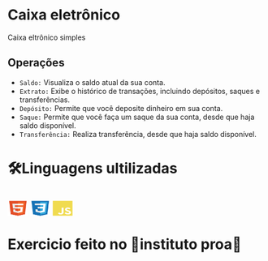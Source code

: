 <h1>Caixa eletrônico</h1>

<p>Caixa eltrônico simples</p>

<h2>Operações</h2>

- `Saldo:` Visualiza o saldo atual da sua conta.
- `Extrato:` Exibe o histórico de transações, incluindo depósitos, saques e transferências.
- `Depósito:` Permite que você deposite dinheiro em sua conta.
- `Saque:` Permite que você faça um saque da sua conta, desde que haja saldo disponível.
- `Transferência:` Realiza transferência, desde que haja saldo disponível.

# 🛠️Linguagens ultilizadas

<div style="display: inline_block"><br>
<img align="center" alt="HTML" height="30" width="40" src="https://raw.githubusercontent.com/devicons/devicon/master/icons/html5/html5-original.svg">
<img align="center" alt="CSS" height="30" width="40" src="https://raw.githubusercontent.com/devicons/devicon/master/icons/css3/css3-original.svg"> 
<img align="center" alt="Js" height="30" width="40" src="https://raw.githubusercontent.com/devicons/devicon/master/icons/javascript/javascript-plain.svg">
</div>

 <h1> Exercicio feito no 💙instituto proa💙</h1>